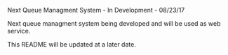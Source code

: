 Next Queue Managment System - In Development - 08/23/17

Next queue managment system being developed and will be used as web service.

This README will be updated at a later date.

